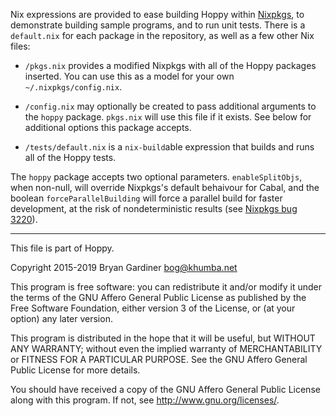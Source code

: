 Nix expressions are provided to ease building Hoppy within
[Nixpkgs](https://nixos.org/nixpkgs), to demonstrate building sample programs,
and to run unit tests.  There is a `default.nix` for each package in the
repository, as well as a few other Nix files:

- `/pkgs.nix` provides a modified Nixpkgs with all of the Hoppy packages
  inserted.  You can use this as a model for your own `~/.nixpkgs/config.nix`.

- `/config.nix` may optionally be created to pass additional arguments to the
  `hoppy` package.  `pkgs.nix` will use this file if it exists.  See below for
  additional options this package accepts.

- `/tests/default.nix` is a `nix-build`able expression that builds and runs all
  of the Hoppy tests.

The `hoppy` package accepts two optional parameters.  `enableSplitObjs`, when
non-null, will override Nixpkgs's default behaivour for Cabal, and the boolean
`forceParallelBuilding` will force a parallel build for faster development, at
the risk of nondeterministic results (see
[Nixpkgs bug 3220](https://github.com/NixOS/nixpkgs/issues/3220)).

---

This file is part of Hoppy.

Copyright 2015-2019 Bryan Gardiner <bog@khumba.net>

This program is free software: you can redistribute it and/or modify
it under the terms of the GNU Affero General Public License as published by
the Free Software Foundation, either version 3 of the License, or
(at your option) any later version.

This program is distributed in the hope that it will be useful,
but WITHOUT ANY WARRANTY; without even the implied warranty of
MERCHANTABILITY or FITNESS FOR A PARTICULAR PURPOSE.  See the
GNU Affero General Public License for more details.

You should have received a copy of the GNU Affero General Public License
along with this program.  If not, see <http://www.gnu.org/licenses/>.
